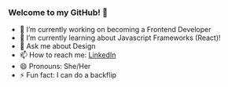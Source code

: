 ### Welcome to my GitHub! 👋

<!-- **DinaOluf/DinaOluf** is a ✨ _special_ ✨ repository because its `README.md` (this file) appears on your GitHub profile.

Here are some ideas to get you started:-->

- 🔭 I’m currently working on becoming a Frontend Developer
- 🌱 I’m currently learning about Javascript Frameworks (React)!
- 💬 Ask me about Design
- 📫 How to reach me: [LinkedIn](https://www.linkedin.com/in/dina-olufsen-42922721a/)
- 😄 Pronouns: She/Her
- ⚡ Fun fact: I can do a backflip

<!-- 👯 I’m looking to collaborate on ...-->
<!-- 🤔 I’m looking for help with ...-->

